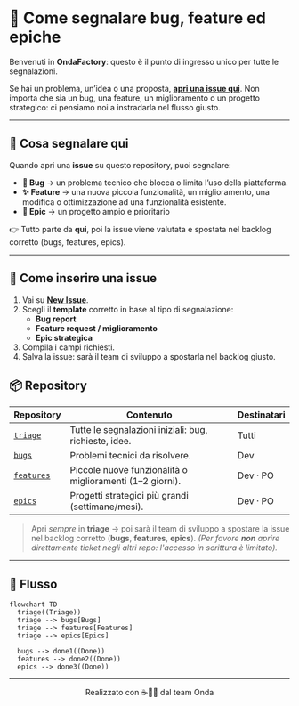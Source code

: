 # 📌 Come segnalare bug, feature ed epiche

Benvenuti in **OndaFactory**: questo è il punto di ingresso unico per tutte le segnalazioni.

Se hai un problema, un’idea o una proposta, **[apri una issue qui](https://github.com/ondafactory/triage/issues/new)**. Non importa che sia un bug, una feature, un miglioramento o un progetto strategico: ci pensiamo noi a instradarla nel flusso giusto.

---

## 🚨 Cosa segnalare qui

Quando apri una **issue** su questo repository, puoi segnalare:

- **🐞 Bug** → un problema tecnico che blocca o limita l’uso della piattaforma.
- **✨ Feature** → una nuova piccola funzionalità, un miglioramento, una modifica o ottimizzazione ad una funzionalità esistente.
- **🚀 Epic** → un progetto ampio e prioritario

👉 Tutto parte da **qui**, poi la issue viene valutata e spostata nel backlog corretto (bugs, features, epics).

---

## 📝 Come inserire una issue

1. Vai su **[New Issue](https://github.com/ondafactory/triage/issues/new)**.  
2. Scegli il **template** corretto in base al tipo di segnalazione:  
   - **Bug report**  
   - **Feature request / miglioramento**  
   - **Epic strategica**  
3. Compila i campi richiesti.  
4. Salva la issue: sarà il team di sviluppo a spostarla nel backlog giusto.



## 📦 Repository

| Repository                                                   | Contenuto                                                | Destinatari |
| ------------------------------------------------------------ | -------------------------------------------------------- | ----------- |
| [`triage`](https://github.com/ondafactory/triage/issues)     | Tutte le segnalazioni iniziali: bug, richieste, idee.    | Tutti       |
| [`bugs`](https://github.com/ondafactory/bugs/issues)         | Problemi tecnici da risolvere.                           | Dev         |
| [`features`](https://github.com/ondafactory/features/issues) | Piccole nuove funzionalità o miglioramenti (1–2 giorni). | Dev · PO    |
| [`epics`](https://github.com/ondafactory/epics/issues)       | Progetti strategici più grandi (settimane/mesi).         | Dev · PO    |

> Apri *sempre* in **triage** → poi sarà il team di sviluppo a spostare la issue nel backlog corretto (**bugs**, **features**, **epics**).
> *(Per favore **non** aprire direttamente ticket negli altri repo: l'accesso in scrittura è limitato).*

---

## 🔄 Flusso

```mermaid
flowchart TD
  triage((Triage))
  triage --> bugs[Bugs]
  triage --> features[Features]
  triage --> epics[Epics]

  bugs --> done1((Done))
  features --> done2((Done))
  epics --> done3((Done))
```

---

<div align="center">
  Realizzato con ☕🍪🍵 dal team Onda
</div>
